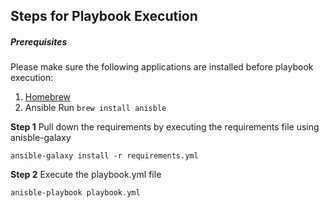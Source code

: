 ## Steps for Playbook Execution
##### Prerequisites
Please make sure the following applications are installed before playbook execution:
1. [Homebrew](https://brew.sh/)
2. Ansible 
Run `brew install anisble`

**Step 1**
Pull down the requirements by executing the requirements file using anisble-galaxy
```
ansible-galaxy install -r requirements.yml
```

**Step 2**
Execute the playbook.yml file
```
anisble-playbook playbook.yml
```